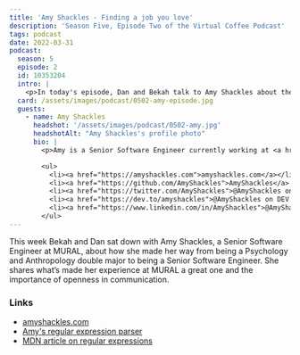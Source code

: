 ```yaml
---
title: 'Amy Shackles - Finding a job you love'
description: 'Season Five, Episode Two of the Virtual Coffee Podcast'
tags: podcast
date: 2022-03-31
podcast:
  season: 5
  episode: 2
  id: 10353204
  intro: |
    <p>In today's episode, Dan and Bekah talk to Amy Shackles about the importance of good communication in finding a job you love and defining your career path.</p>
  card: /assets/images/podcast/0502-amy-episode.jpg
  guests:
    - name: Amy Shackles
      headshot: '/assets/images/podcast/0502-amy.jpg'
      headshotAlt: "Amy Shackles's profile photo"
      bio: |
        <p>Amy is a Senior Software Engineer currently working at <a href="https://mural.co/">MURAL</a>.  She loves information, human interaction, solving problems, helping people, and cats - not in that order.  She spends most of her free time lately learning Spanish, practicing calligraphy, singing, writing parody songs, and crocheting.</p>

        <ul>
          <li><a href="https://amyshackles.com">amyshackles.com</a></li>
          <li><a href="https://github.com/AmyShackles">AmyShackles</a> on GitHub</li>
          <li><a href="https://twitter.com/AmyShackles">@AmyShackles on Twitter</a></li>
          <li><a href="https://dev.to/amyshackles">@AmyShackles on DEV.to</a></li>
          <li><a href="https://www.linkedin.com/in/AmyShackles">@AmyShackles on LinkedIn</a></li>
        </ul>
---
```


This week Bekah and Dan sat down with Amy Shackles, a Senior Software Engineer at MURAL, about how she made her way from being a Psychology and Anthropology double major to being a Senior Software Engineer. She shares what’s made her experience at MURAL a great one and the importance of openness in communication.

### Links

- [amyshackles.com](https://amyshackles.com)
- [Amy's regular expression parser](https://github.com/AmyShackles/regular_expression_parser)
- [MDN article on regular expressions](https://developer.mozilla.org/en-US/docs/Web/JavaScript/Guide/Regular_Expressions)
